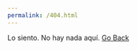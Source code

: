 ```yaml
---
permalink: /404.html
---
```

Lo siento. No hay nada aquí.
<a href="#" onclick="history.go(-1)">Go Back</a>
